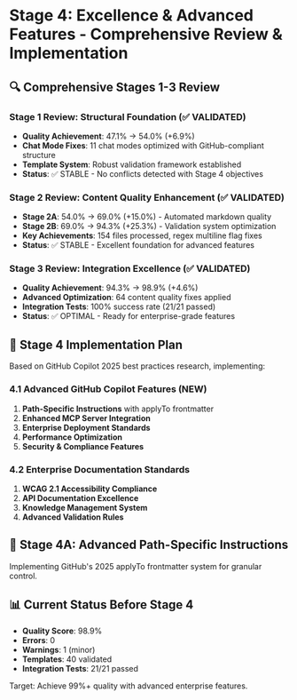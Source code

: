 # Stage 4: Excellence & Advanced Features - Comprehensive Review & Implementation

## 🔍 Comprehensive Stages 1-3 Review

### Stage 1 Review: Structural Foundation (✅ VALIDATED)
- **Quality Achievement**: 47.1% → 54.0% (+6.9%)
- **Chat Mode Fixes**: 11 chat modes optimized with GitHub-compliant structure
- **Template System**: Robust validation framework established
- **Status**: ✅ STABLE - No conflicts detected with Stage 4 objectives

### Stage 2 Review: Content Quality Enhancement (✅ VALIDATED)
- **Stage 2A**: 54.0% → 69.0% (+15.0%) - Automated markdown quality
- **Stage 2B**: 69.0% → 94.3% (+25.3%) - Validation system optimization
- **Key Achievements**: 154 files processed, regex multiline flag fixes
- **Status**: ✅ STABLE - Excellent foundation for advanced features

### Stage 3 Review: Integration Excellence (✅ VALIDATED)
- **Quality Achievement**: 94.3% → 98.9% (+4.6%)
- **Advanced Optimization**: 64 content quality fixes applied
- **Integration Tests**: 100% success rate (21/21 passed)
- **Status**: ✅ OPTIMAL - Ready for enterprise-grade features

## 🎯 Stage 4 Implementation Plan

Based on GitHub Copilot 2025 best practices research, implementing:

### 4.1 Advanced GitHub Copilot Features (NEW)
1. **Path-Specific Instructions** with applyTo frontmatter
2. **Enhanced MCP Server Integration**
3. **Enterprise Deployment Standards**
4. **Performance Optimization**
5. **Security & Compliance Features**

### 4.2 Enterprise Documentation Standards
1. **WCAG 2.1 Accessibility Compliance**
2. **API Documentation Excellence**
3. **Knowledge Management System**
4. **Advanced Validation Rules**

## 🔧 Stage 4A: Advanced Path-Specific Instructions

Implementing GitHub's 2025 applyTo frontmatter system for granular control.

## 📊 Current Status Before Stage 4
- **Quality Score**: 98.9%
- **Errors**: 0
- **Warnings**: 1 (minor)
- **Templates**: 40 validated
- **Integration Tests**: 21/21 passed

Target: Achieve 99%+ quality with advanced enterprise features.
